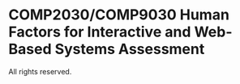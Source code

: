COMP2030/COMP9030 Human Factors for Interactive and Web-Based Systems Assessment
====

All rights reserved.